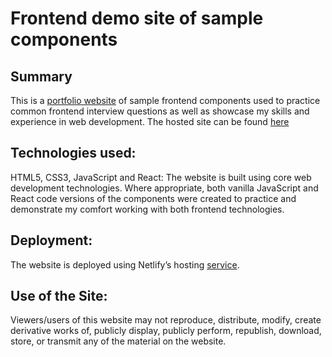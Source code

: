 # Frontend demo site of sample components

## Summary
This is a [portfolio website](https://jerrycyip.netlify.app/) of sample frontend components used to practice common frontend interview questions as well as showcase my skills and experience in web development.  The hosted site can be found [here](https://jerrycyip.netlify.app/)

## Technologies used:
HTML5, CSS3, JavaScript and React: The website is built using core web development technologies.  Where appropriate, both vanilla JavaScript and React code versions of the components were created to practice and demonstrate my comfort working with both frontend technologies.

## Deployment:
The website is deployed using Netlify’s hosting [service](https://www.netlify.com/).

## Use of the Site:
Viewers/users of this website may not reproduce, distribute, modify, create derivative works of, publicly display, publicly perform, republish, download, store, or transmit any of the material on the website.
